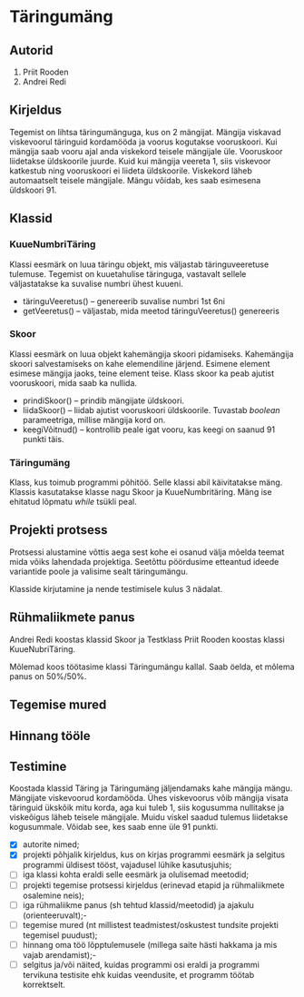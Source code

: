 # Täringumäng

## Autorid

1. Priit Rooden
2. Andrei Redi

## Kirjeldus 

Tegemist on lihtsa täringumänguga, kus on 2 mängijat. Mängija viskavad viskevoorul täringuid kordamööda ja voorus kogutakse vooruskoori. 
Kui mängija saab vooru ajal anda viskekord teisele mängijale üle. Vooruskoor liidetakse üldskoorile juurde. Kuid kui mängija veereta 1, siis viskevoor katkestub 
ning vooruskoori ei liideta üldskoorile. Viskekord läheb automaatselt teisele mängijale. Mängu võidab, kes saab esimesena üldskoori 91. 

## Klassid 

### KuueNumbriTäring

Klassi eesmärk on luua täringu objekt, mis väljastab täringuveeretuse tulemuse. 
Tegemist on kuuetahulise täringuga, vastavalt sellele väljastatakse ka suvalise numbri ühest kuueni. 

- täringuVeeretus() – genereerib suvalise numbri 1st  6ni
- getVeeretus() – väljastab, mida meetod täringuVeeretus() genereeris

### Skoor

Klassi eesmärk on luua objekt kahemängija skoori pidamiseks. Kahemängija skoori salvestamiseks on kahe  elemendiline järjend. Esimene element esimese mängija jaoks, teine element teise. Klass skoor ka peab ajutist vooruskoori, mida saab ka nullida.

- prindiSkoor() – prindib mängijate üldskoori.
- liidaSkoor() – liidab ajutist vooruskoori üldskoorile. Tuvastab _boolean_ parameetriga, millise mängija kord on. 
- keegiVõitnud() – kontrollib peale igat vooru, kas keegi on saanud 91 punkti täis. 


### Täringumäng

Klass, kus toimub programmi põhitöö. Selle klassi abil käivitatakse mäng. Klassis kasutatakse klasse nagu Skoor ja KuueNumbritäring. Mäng ise ehitatud lõpmatu _while_ tsükli peal. 


## Projekti protsess
Protsessi alustamine võttis aega sest kohe ei osanud välja mõelda teemat mida võiks lahendada projektiga. 
Seetõttu pöördusime etteantud ideede variantide poole ja valisime sealt täringumängu.

Klasside kirjutamine ja nende testimisele kulus 3 nädalat.

## Rühmaliikmete panus
Andrei Redi koostas klassid  Skoor ja Testklass
Priit Rooden koostas klassi KuueNubriTäring.

Mõlemad koos töötasime klassi Täringumängu kallal. 
Saab öelda, et mõlema panus on 50%/50%.


## Tegemise mured

## Hinnang tööle

## Testimine



  Koostada klassid Täring ja Täringumäng jäljendamaks kahe mängija mängu. 
  Mängijate viskevoorud kordamööda. Ühes viskevoorus võib mängija visata täringuid ükskõik mitu korda, 
  aga kui tuleb 1, siis kogusumma nullitakse ja viskeõigus läheb teisele mängijale. 
  Muidu viskel saadud tulemus liidetakse kogusummale. Võidab see, kes saab enne üle 91 punkti. 

- [x] autorite nimed;
- [x] projekti põhjalik kirjeldus, kus on kirjas programmi eesmärk ja selgitus programmi üldisest tööst, vajadusel lühike kasutusjuhis;
- [ ] iga klassi kohta eraldi selle eesmärk ja olulisemad meetodid;
- [ ] projekti tegemise protsessi kirjeldus (erinevad etapid ja rühmaliikmete osalemine neis);
- [ ] iga rühmaliikme panus (sh tehtud klassid/meetodid) ja ajakulu (orienteeruvalt);- 
- [ ] tegemise mured (nt millistest teadmistest/oskustest tundsite projekti tegemisel puudust);
- [ ] hinnang oma töö lõpptulemusele (millega saite hästi hakkama ja mis vajab arendamist);- 
- [ ] selgitus ja/või näited, kuidas programmi osi eraldi ja programmi tervikuna testisite ehk kuidas veendusite, et programm töötab korrektselt.
